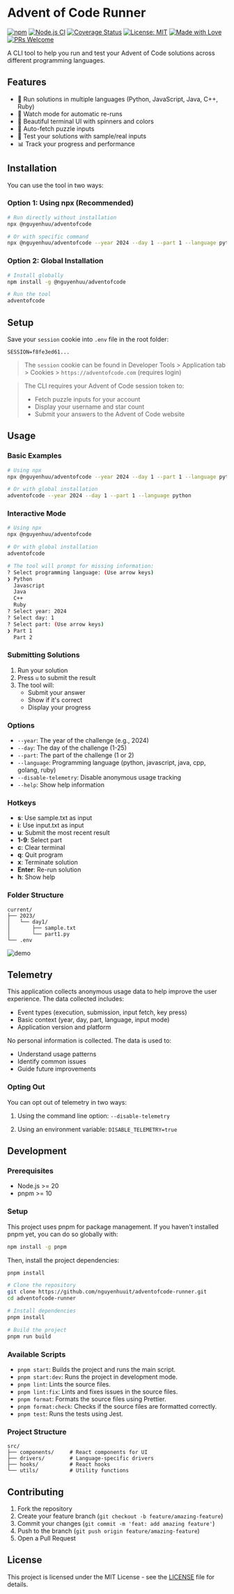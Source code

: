 # Advent of Code Runner

[![npm](https://img.shields.io/npm/v/@nguyenhuu/adventofcode?color=lightgreen&label=npm&logo=npm&style=flat)](https://www.npmjs.com/package/@nguyenhuu/adventofcode)
[![Node.js CI](https://github.com/nguyenhuuit/adventofcode-runner/actions/workflows/publish-canary.yml/badge.svg)](https://github.com/nguyenhuuit/adventofcode-runner/actions/workflows/publish-canary.yml)
[![Coverage Status](https://coveralls.io/repos/github/nguyenhuuit/adventofcode-runner/badge.svg?branch=main)](https://coveralls.io/github/nguyenhuuit/adventofcode-runner?branch=main)
[![License: MIT](https://img.shields.io/badge/License-MIT-blue.svg)](https://opensource.org/licenses/MIT)
[![Made with Love](https://img.shields.io/badge/Made%20with-❤️-red.svg)](https://github.com/nguyenhuuit/adventofcode-runner)
[![PRs Welcome](https://img.shields.io/badge/PRs-Welcome!-6f42c1?style=flat&logo=github&logoColor=white)](https://github.com/nguyenhuuit/adventofcode-runner/pulls)

A CLI tool to help you run and test your Advent of Code solutions across different programming languages.

## Features

- 🚀 Run solutions in multiple languages (Python, JavaScript, Java, C++, Ruby)
- 🔄 Watch mode for automatic re-runs
- 🎨 Beautiful terminal UI with spinners and colors
- 📡 Auto-fetch puzzle inputs
- 🧪 Test your solutions with sample/real inputs
- 📊 Track your progress and performance

## Installation

You can use the tool in two ways:

### Option 1: Using npx (Recommended)
```bash
# Run directly without installation
npx @nguyenhuu/adventofcode

# Or with specific command
npx @nguyenhuu/adventofcode --year 2024 --day 1 --part 1 --language python
```

### Option 2: Global Installation
```bash
# Install globally
npm install -g @nguyenhuu/adventofcode

# Run the tool
adventofcode
```

## Setup

Save your `session` cookie into `.env` file in the root folder:
```
SESSION=f8fe3ed61...
```

> The `session` cookie can be found in Developer Tools > Application tab > Cookies > `https://adventofcode.com` (requires login)

> The CLI requires your Advent of Code session token to:
> - Fetch puzzle inputs for your account
> - Display your username and star count
> - Submit your answers to the Advent of Code website

## Usage

### Basic Examples

```bash
# Using npx
npx @nguyenhuu/adventofcode --year 2024 --day 1 --part 1 --language python

# Or with global installation
adventofcode --year 2024 --day 1 --part 1 --language python
```

### Interactive Mode

```bash
# Using npx
npx @nguyenhuu/adventofcode

# Or with global installation
adventofcode

# The tool will prompt for missing information:
? Select programming language: (Use arrow keys)
❯ Python 
  Javascript 
  Java 
  C++ 
  Ruby
? Select year: 2024
? Select day: 1
? Select part: (Use arrow keys)
❯ Part 1 
  Part 2 
```

### Submitting Solutions

1. Run your solution
2. Press `u` to submit the result
3. The tool will:
   - Submit your answer
   - Show if it's correct
   - Display your progress

### Options

- `--year`: The year of the challenge (e.g., 2024)
- `--day`: The day of the challenge (1-25)
- `--part`: The part of the challenge (1 or 2)
- `--language`: Programming language (python, javascript, java, cpp, golang, ruby)
- `--disable-telemetry`: Disable anonymous usage tracking
- `--help`: Show help information

### Hotkeys

- **s**: Use sample.txt as input
- **i**: Use input.txt as input
- **u**: Submit the most recent result
- **1-9**: Select part
- **c**: Clear terminal
- **q**: Quit program
- **x**: Terminate solution
- **Enter**: Re-run solution
- **h**: Show help

### Folder Structure

```
current/
├── 2023/
│   └── day1/
│       ├── sample.txt
│       └── part1.py
└── .env
```

![demo](https://cdn.huu.app/images/adventofcode-runner.png)

## Telemetry

This application collects anonymous usage data to help improve the user experience. The data collected includes:

- Event types (execution, submission, input fetch, key press)
- Basic context (year, day, part, language, input mode)
- Application version and platform

No personal information is collected. The data is used to:
- Understand usage patterns
- Identify common issues
- Guide future improvements

### Opting Out

You can opt out of telemetry in two ways:

1. Using the command line option: `--disable-telemetry`

2. Using an environment variable: `DISABLE_TELEMETRY=true`

## Development

### Prerequisites

- Node.js >= 20
- pnpm >= 10

### Setup

This project uses pnpm for package management. If you haven't installed pnpm yet, you can do so globally with:

```bash
npm install -g pnpm
```

Then, install the project dependencies:

```bash
pnpm install
```

```bash
# Clone the repository
git clone https://github.com/nguyenhuuit/adventofcode-runner.git
cd adventofcode-runner

# Install dependencies
pnpm install

# Build the project
pnpm run build
```

### Available Scripts

- `pnpm start`: Builds the project and runs the main script.
- `pnpm start:dev`: Runs the project in development mode.
- `pnpm lint`: Lints the source files.
- `pnpm lint:fix`: Lints and fixes issues in the source files.
- `pnpm format`: Formats the source files using Prettier.
- `pnpm format:check`: Checks if the source files are formatted correctly.
- `pnpm test`: Runs the tests using Jest.

### Project Structure

```
src/
├── components/     # React components for UI
├── drivers/        # Language-specific drivers
├── hooks/          # React hooks
└── utils/          # Utility functions
```

## Contributing

1. Fork the repository
2. Create your feature branch (`git checkout -b feature/amazing-feature`)
3. Commit your changes (`git commit -m 'feat: add amazing feature'`)
4. Push to the branch (`git push origin feature/amazing-feature`)
5. Open a Pull Request

## License

This project is licensed under the MIT License - see the [LICENSE](LICENSE) file for details.
